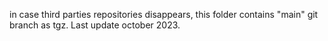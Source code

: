 in case third parties repositories disappears, this folder contains "main" git branch as tgz.
Last update october 2023.

